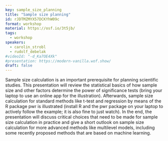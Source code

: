 ```yaml
---
key: sample_size_planning
title: "Sample size planning"
id: rJDTMZMYX57DCKYhW09c
format: workshop
material: https://osf.io/3t5jb/
tags:
  - workshop
speakers:
  - carolin_strobl
  - rudolf_debelak
#videoId: "-d_Ka7OE4Xk"
#presentation: https://modern-vanilla.wof.show/
draft: false
---
```

Sample size calculation is an important prerequisite for planning scientific studies. This presentation will review the statistical basics of how sample size and other factors determine the power of significance tests (bring your laptop to use an online app for the illustration). Afterwards, sample size calculation for standard methods like t-test and regression by means of the R package pwr is illustrated (install R and the pwr package on your laptop to actively follow the example; it is also fine to just watch). In the end, the presentation will discuss critical choices that need to be made for sample size calculation in practice and give a short outlook on sample size calculation for more advanced methods like multilevel models, including some recently proposed methods that are based on machine learning.
